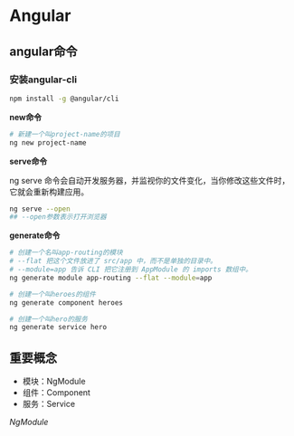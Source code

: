 # Angular

## angular命令

### 安装angular-cli

```bash
npm install -g @angular/cli
```

**new命令**

```bash
# 新建一个叫project-name的项目
ng new project-name
```

**serve命令**

ng serve 命令会自动开发服务器，并监视你的文件变化，当你修改这些文件时，它就会重新构建应用。

```bash
ng serve --open
## --open参数表示打开浏览器
```

**generate命令**

```bash
# 创建一个名叫app-routing的模块
# --flat 把这个文件放进了 src/app 中，而不是单独的目录中。
# --module=app 告诉 CLI 把它注册到 AppModule 的 imports 数组中。
ng generate module app-routing --flat --module=app

# 创建一个叫heroes的组件
ng generate component heroes

# 创建一个叫hero的服务
ng generate service hero
```

## 重要概念

* 模块：NgModule
* 组件：Component
* 服务：Service

_NgModule_

